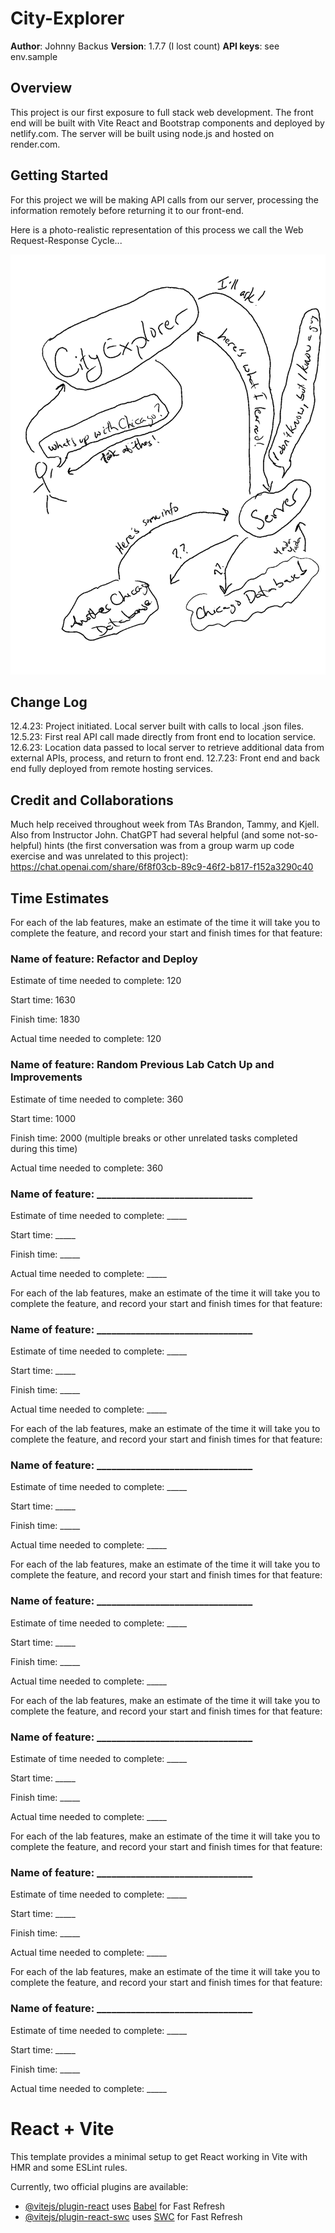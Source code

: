 # City-Explorer

**Author**: Johnny Backus
**Version**: 1.7.7 (I lost count)
**API keys**: see env.sample

## Overview
This project is our first exposure to full stack web development. The front end will be built with Vite React and Bootstrap components and deployed by netlify.com. The server will be built using node.js and hosted on render.com.

## Getting Started
For this project we will be making API calls from our server, processing the information remotely before returning it to our front-end.

Here is a photo-realistic representation of this process we call the Web Request-Response Cycle...

![hand-drawing of web resquest-response cycle](public/WRRC.png)

## Change Log
12.4.23: Project initiated. Local server built with calls to local .json files.
12.5.23: First real API call made directly from front end to location service.
12.6.23: Location data passed to local server to retrieve additional data from external APIs, process, and return to front end.
12.7.23: Front end and back end fully deployed from remote hosting services.

## Credit and Collaborations
Much help received throughout week from TAs Brandon, Tammy, and Kjell. Also from Instructor John.
ChatGPT had several helpful (and some not-so-helpful) hints (the first conversation was from a group warm up code exercise and was unrelated to this project): https://chat.openai.com/share/6f8f03cb-89c9-46f2-b817-f152a3290c40

## Time Estimates

For each of the lab features, make an estimate of the time it will take you to complete the feature, and record your start and finish times for that feature:

### Name of feature: Refactor and Deploy

Estimate of time needed to complete: 120

Start time: 1630

Finish time: 1830

Actual time needed to complete: 120

### Name of feature: Random Previous Lab Catch Up and Improvements

Estimate of time needed to complete: 360

Start time: 1000

Finish time: 2000 (multiple breaks or other unrelated tasks completed during this time)

Actual time needed to complete: 360

### Name of feature: ________________________________

Estimate of time needed to complete: _____

Start time: _____

Finish time: _____

Actual time needed to complete: _____

For each of the lab features, make an estimate of the time it will take you to complete the feature, and record your start and finish times for that feature:

### Name of feature: ________________________________

Estimate of time needed to complete: _____

Start time: _____

Finish time: _____

Actual time needed to complete: _____

For each of the lab features, make an estimate of the time it will take you to complete the feature, and record your start and finish times for that feature:

### Name of feature: ________________________________

Estimate of time needed to complete: _____

Start time: _____

Finish time: _____

Actual time needed to complete: _____

For each of the lab features, make an estimate of the time it will take you to complete the feature, and record your start and finish times for that feature:

### Name of feature: ________________________________

Estimate of time needed to complete: _____

Start time: _____

Finish time: _____

Actual time needed to complete: _____

For each of the lab features, make an estimate of the time it will take you to complete the feature, and record your start and finish times for that feature:

### Name of feature: ________________________________

Estimate of time needed to complete: _____

Start time: _____

Finish time: _____

Actual time needed to complete: _____

For each of the lab features, make an estimate of the time it will take you to complete the feature, and record your start and finish times for that feature:

### Name of feature: ________________________________

Estimate of time needed to complete: _____

Start time: _____

Finish time: _____

Actual time needed to complete: _____

For each of the lab features, make an estimate of the time it will take you to complete the feature, and record your start and finish times for that feature:

### Name of feature: ________________________________

Estimate of time needed to complete: _____

Start time: _____

Finish time: _____

Actual time needed to complete: _____

# React + Vite

This template provides a minimal setup to get React working in Vite with HMR and some ESLint rules.

Currently, two official plugins are available:

- [@vitejs/plugin-react](https://github.com/vitejs/vite-plugin-react/blob/main/packages/plugin-react/README.md) uses [Babel](https://babeljs.io/) for Fast Refresh
- [@vitejs/plugin-react-swc](https://github.com/vitejs/vite-plugin-react-swc) uses [SWC](https://swc.rs/) for Fast Refresh
